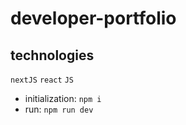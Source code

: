 # developer-portfolio

## technologies

`nextJS` `react` `JS`

- initialization: `npm i`
- run: `npm run dev`
